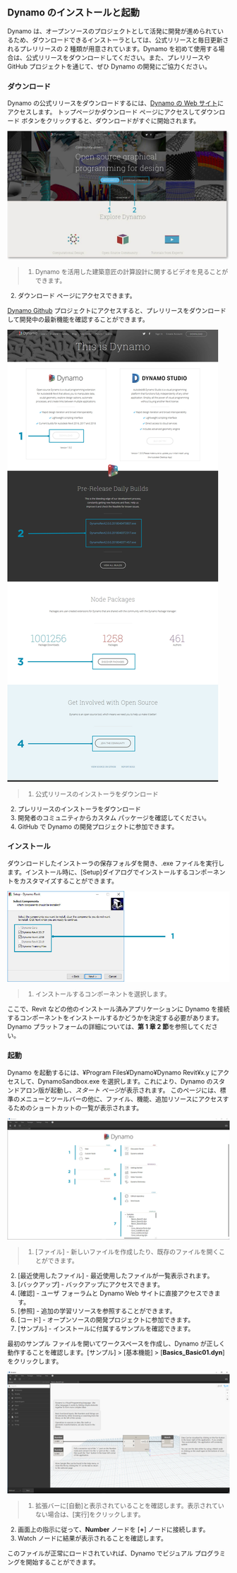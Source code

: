 

## Dynamo のインストールと起動

Dynamo は、オープンソースのプロジェクトとして活発に開発が進められているため、ダウンロードできるインストーラとしては、公式リリースと毎日更新されるプレリリースの 2 種類が用意されています。Dynamo を初めて使用する場合は、公式リリースをダウンロードしてください。また、プレリリースや GitHub プロジェクトを通じて、ぜひ Dynamo の開発にご協力ください。

### ダウンロード

Dynamo の公式リリースをダウンロードするには、[Dynamo の Web サイト](http://dynamobim.com/)にアクセスします。 トップページかダウンロード ページにアクセスしてダウンロード ボタンをクリックすると、ダウンロードがすぐに開始されます。

![Web サイトのトップページ](images/2-1/01-DynamoHomepage.jpg)

> 1. Dynamo を活用した建築意匠の計算設計に関するビデオを見ることができます。
2. ダウンロード ページにアクセスできます。

[Dynamo Github](https://github.com/DynamoDS/Dynamo) プロジェクトにアクセスすると、プレリリースをダウンロードして開発中の最新機能を確認することができます。

![Web サイトのダウンロード ページ](images/2-1/02-DynamoDownload.jpg)

> 1. 公式リリースのインストーラをダウンロード
2. プレリリースのインストーラをダウンロード
3. 開発者のコミュニティからカスタム パッケージを確認してください。
4. GitHub で Dynamo の開発プロジェクトに参加できます。

### インストール

ダウンロードしたインストーラの保存フォルダを開き、.exe ファイルを実行します。インストール時に、[Setup]ダイアログでインストールするコンポーネントをカスタマイズすることができます。

![[Setup]ウィンドウ](images/2-1/03-InstallSetup.jpg)

> 1. インストールするコンポーネントを選択します。

ここで、Revit などの他のインストール済みアプリケーションに Dynamo を接続するコンポーネントをインストールするかどうかを決定する必要があります。Dynamo プラットフォームの詳細については、**第 1 章 2 節**を参照してください。

### 起動

Dynamo を起動するには、¥Program Files¥Dynamo¥Dynamo Revit¥x.y にアクセスして、DynamoSandbox.exe を選択します。これにより、Dynamo のスタンドアロン版が起動し、*スタート ページ*が表示されます。 このページには、標準のメニューとツールバーの他に、ファイル、機能、追加リソースにアクセスするためのショートカットの一覧が表示されます。

![Dynamo スタート ページ](images/2-1/04-DynamoStartpage.jpg)

> 1. [ファイル] - 新しいファイルを作成したり、既存のファイルを開くことができます。
2. [最近使用したファイル] - 最近使用したファイルが一覧表示されます。
3. [バックアップ] - バックアップにアクセスできます。
4. [確認] - ユーザ フォーラムと Dynamo Web サイトに直接アクセスできます。
5. [参照] - 追加の学習リソースを参照することができます。
6. [コード] - オープンソースの開発プロジェクトに参加できます。
7. [サンプル] - インストールに付属するサンプルを確認できます。

最初のサンプル ファイルを開いてワークスペースを作成し、Dynamo が正しく動作することを確認します。[サンプル] > [基本機能] > [**Basics_Basic01.dyn**] をクリックします。

![アップデートが必要 - Basics_Basic01](images/2-1/05-Basics_Basic01.jpg)

> 1. 拡張バーに[自動]と表示されていることを確認します。表示されていない場合は、[実行]をクリックします。
2. 画面上の指示に従って、**Number** ノードを [**+**] ノードに接続します。
3. Watch ノードに結果が表示されることを確認します。

このファイルが正常にロードされていれば、Dynamo でビジュアル プログラミングを開始することができます。

